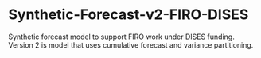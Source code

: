 # Synthetic-Forecast-v2-FIRO-DISES
Synthetic forecast model to support FIRO work under DISES funding. Version 2 is model that uses cumulative forecast and variance partitioning.
